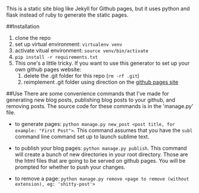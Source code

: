 This is a static site blog like Jekyll for Github pages, but it uses python and flask instead of ruby to generate the static pages.

##Installation

1. clone the repo
2. set up virtual environment: `virtualenv venv`
3. activate vitual environment: `source venv/bin/activate`
4. `pip install -r requirements.txt`
5. This one's a little tricky.  If you want to use this generator to set up your own github pages website:
    1. delete the .git folder for this repo (`rm -rf .git`)
    2. reimplement .git folder using direction on the [github pages site](https://pages.github.com/)

##Use
There are some convenience commands that I've made for generating new blog posts, publishing blog posts to your github, and removing posts.  The source code for these commands is in the 'manage.py' file.

* to generate pages: `python manage.py new_post <post title, for example: "First Post">`.  This command assumes that you have the `subl` command line command set up to launch sublime text.

* to publish your blog pages: `python manage.py publish`.  This command will create a bunch of new directories in your root directory.  Those are the html files that are going to be served on github pages.  You will be prompted for whether to push your changes.

* to remove a page: `python manage.py remove <page to remove (without extension), eg: 'shitty-post'>`
